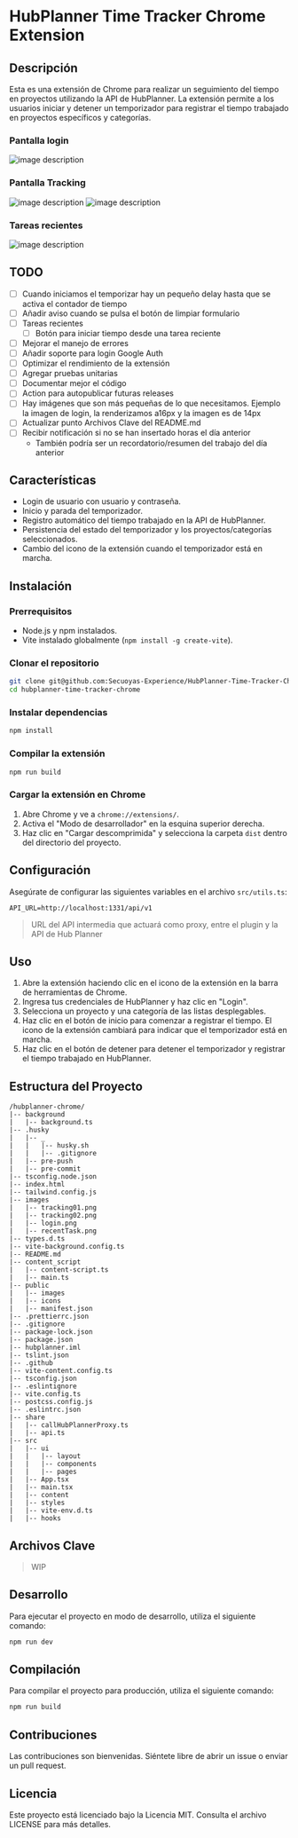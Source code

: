 # HubPlanner Time Tracker Chrome Extension

## Descripción

Esta es una extensión de Chrome para realizar un seguimiento del tiempo en proyectos utilizando la API de HubPlanner. La
extensión permite a los usuarios iniciar y detener un temporizador para registrar el tiempo trabajado en proyectos
específicos y categorías.

### Pantalla login

![image description](images/login.png)

### Pantalla Tracking

![image description](images/tracking01.png)
![image description](images/tracking02.png)

### Tareas recientes

![image description](images/recentTask.png)

## TODO

- [ ] Cuando iniciamos el temporizar hay un pequeño delay hasta que se activa el contador de tiempo
- [ ] Añadir aviso cuando se pulsa el botón de limpiar formulario
- [ ] Tareas recientes
    - [ ] Botón para iniciar tiempo desde una tarea reciente
- [ ] Mejorar el manejo de errores
- [ ] Añadir soporte para login Google Auth
- [ ] Optimizar el rendimiento de la extensión
- [ ] Agregar pruebas unitarias
- [ ] Documentar mejor el código
- [ ] Action para autopublicar futuras releases
- [ ] Hay imágenes que son más pequeñas de lo que necesitamos. Ejemplo la imagen de login, la renderizamos a16px y la
  imagen es de 14px
- [ ] Actualizar punto Archivos Clave del README.md
- [ ] Recibir notificación si no se han insertado horas el día anterior
    - También podría ser un recordatorio/resumen del trabajo del día anterior    

## Características

- Login de usuario con usuario y contraseña.
- Inicio y parada del temporizador.
- Registro automático del tiempo trabajado en la API de HubPlanner.
- Persistencia del estado del temporizador y los proyectos/categorías seleccionados.
- Cambio del icono de la extensión cuando el temporizador está en marcha.

## Instalación

### Prerrequisitos

- Node.js y npm instalados.
- Vite instalado globalmente (`npm install -g create-vite`).

### Clonar el repositorio

```sh
git clone git@github.com:Secuoyas-Experience/HubPlanner-Time-Tracker-Chrome-Extension.git
cd hubplanner-time-tracker-chrome
```

### Instalar dependencias

```sh
npm install
```

### Compilar la extensión

```sh
npm run build
```

### Cargar la extensión en Chrome

1. Abre Chrome y ve a `chrome://extensions/`.
2. Activa el "Modo de desarrollador" en la esquina superior derecha.
3. Haz clic en "Cargar descomprimida" y selecciona la carpeta `dist` dentro del directorio del proyecto.

## Configuración

Asegúrate de configurar las siguientes variables en el archivo `src/utils.ts`:

```env
API_URL=http://localhost:1331/api/v1
```

> URL del API intermedia que actuará como proxy, entre el plugin y la API de Hub Planner

## Uso

1. Abre la extensión haciendo clic en el icono de la extensión en la barra de herramientas de Chrome.
2. Ingresa tus credenciales de HubPlanner y haz clic en "Login".
3. Selecciona un proyecto y una categoría de las listas desplegables.
4. Haz clic en el botón de inicio para comenzar a registrar el tiempo. El icono de la extensión cambiará para indicar
   que el temporizador está en marcha.
5. Haz clic en el botón de detener para detener el temporizador y registrar el tiempo trabajado en HubPlanner.

## Estructura del Proyecto

```
/hubplanner-chrome/
|-- background
|   |-- background.ts
|-- .husky
|   |-- _
|   |   |-- husky.sh
|   |   |-- .gitignore
|   |-- pre-push
|   |-- pre-commit
|-- tsconfig.node.json
|-- index.html
|-- tailwind.config.js
|-- images
|   |-- tracking01.png
|   |-- tracking02.png
|   |-- login.png
|   |-- recentTask.png
|-- types.d.ts
|-- vite-background.config.ts
|-- README.md
|-- content_script
|   |-- content-script.ts
|   |-- main.ts
|-- public
|   |-- images
|   |-- icons
|   |-- manifest.json
|-- .prettierrc.json
|-- .gitignore
|-- package-lock.json
|-- package.json
|-- hubplanner.iml
|-- tslint.json
|-- .github
|-- vite-content.config.ts
|-- tsconfig.json
|-- .eslintignore
|-- vite.config.ts
|-- postcss.config.js
|-- .eslintrc.json
|-- share
|   |-- callHubPlannerProxy.ts
|   |-- api.ts
|-- src
|   |-- ui
|   |   |-- layout
|   |   |-- components
|   |   |-- pages
|   |-- App.tsx
|   |-- main.tsx
|   |-- content
|   |-- styles
|   |-- vite-env.d.ts
|   |-- hooks
```

## Archivos Clave

> WIP

## Desarrollo

Para ejecutar el proyecto en modo de desarrollo, utiliza el siguiente comando:

```sh
npm run dev
```

## Compilación

Para compilar el proyecto para producción, utiliza el siguiente comando:

```sh
npm run build
```

## Contribuciones

Las contribuciones son bienvenidas. Siéntete libre de abrir un issue o enviar un pull request.

## Licencia

Este proyecto está licenciado bajo la Licencia MIT. Consulta el archivo LICENSE para más detalles.
